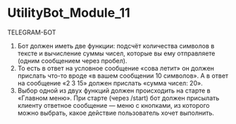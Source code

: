 # UtilityBot_Module_11

TELEGRAM-БОТ

1. Бот должен иметь две функции: подсчёт количества символов в тексте и вычисление суммы чисел, которые вы ему отправляете (одним сообщением через пробел).
2. То есть в ответ на условное сообщение «сова летит» он должен прислать что-то вроде «в вашем сообщении 10 символов». А в ответ на сообщение «2 3 15» должен прислать «сумма чисел: 20».
3. Выбор одной из двух функций должен происходить на старте в «Главном меню». При старте (через /start) бот должен присылать клиенту ответное сообщение — меню с кнопками, из которого можно выбрать, какое действие пользователь хочет выполнить.

